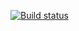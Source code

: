 [![Build status](https://ci.appveyor.com/api/projects/status/huicry0ajwkl53f5?svg=true)](https://ci.appveyor.com/project/LeeGeller/test-with-selenium)
